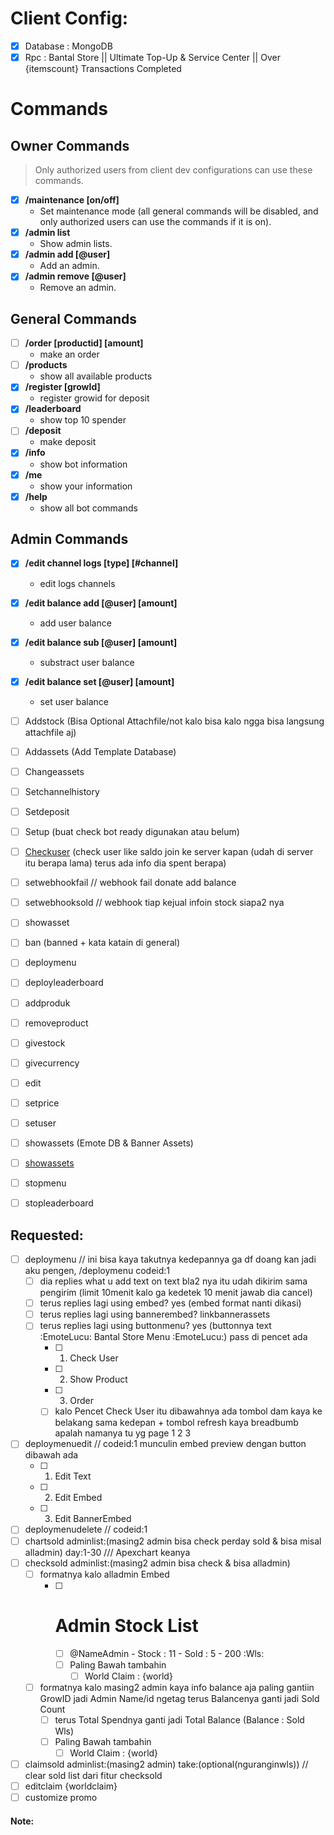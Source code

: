 # Client Config:
- [x] Database : MongoDB
- [x] Rpc : Bantal Store || Ultimate Top-Up & Service Center || Over {itemscount} Transactions Completed

# Commands

## Owner Commands
> Only authorized users from client dev configurations can use these commands.
- [x] **/maintenance [on/off]**
  - Set maintenance mode (all general commands will be disabled, and only authorized users can use the commands if it is on). 
- [x] **/admin list**
  - Show admin lists.
- [x] **/admin add [@user]** 
  - Add an admin.
- [x] **/admin remove [@user]** 
  - Remove an admin.

## General Commands
- [ ] **/order [productid] [amount]**
  - make an order
- [ ] **/products**
  - show all available products
- [x] **/register [growId]**
  - register growid for deposit
- [x] **/leaderboard**
  - show top 10 spender
- [ ] **/deposit**
  - make deposit
- [x] **/info**
  - show bot information
- [x] **/me**
  - show your information
- [x] **/help**
  - show all bot commands

## Admin Commands
- [x] **/edit channel logs [type] [#channel]**
  - edit logs channels
- [x] **/edit balance add [@user] [amount]**
  - add user balance
- [x] **/edit balance sub [@user] [amount]**
  - substract user balance
- [x] **/edit balance set [@user] [amount]**
  - set user balance


- [ ] Addstock (Bisa Optional Attachfile/not kalo bisa kalo ngga bisa langsung attachfile aj)
- [ ] Addassets (Add Template Database)
- [ ] Changeassets
- [ ] Setchannelhistory
- [ ] Setdeposit
- [ ] Setup (buat check bot ready digunakan atau belum)
- [ ] [Checkuser](https://discord.com/channels/1036152375091671140/1268954498542600388/1268954790927405149) (check user like saldo join ke server kapan (udah di server itu berapa lama) terus ada info dia spent berapa)
- [ ] setwebhookfail // webhook fail donate add balance
- [ ] setwebhooksold // webhook tiap kejual infoin stock siapa2 nya
- [ ] showasset
- [ ] ban (banned + kata katain di general)
- [ ] deploymenu
- [ ] deployleaderboard
- [ ] addproduk
- [ ] removeproduct
- [ ] givestock
- [ ] givecurrency
- [ ] edit
- [ ] setprice
- [ ] setuser
- [ ] showassets (Emote DB & Banner Assets)
- [ ] [showassets](https://discord.com/channels/1036152375091671140/1268954498542600388/1268959033239539763)
- [ ] stopmenu
- [ ] stopleaderboard

## Requested:
- [ ] deploymenu // ini bisa kaya takutnya kedepannya ga df doang kan jadi aku pengen, /deploymenu codeid:1
  - [ ] dia replies what u add text on text bla2 nya itu udah dikirim sama pengirim (limit 10menit kalo ga kedetek 10 menit jawab dia cancel)
  - [ ] terus replies lagi using embed? yes (embed format nanti dikasi)
  - [ ] terus replies lagi using bannerembed? linkbannerassets
  - [ ] terus replies lagi using buttonmenu? yes (buttonnya text :EmoteLucu: Bantal Store Menu :EmoteLucu:) pass di pencet ada
    - [ ] 1. Check User
    - [ ] 2. Show Product
    - [ ] 3. Order
    - [ ] kalo Pencet Check User itu dibawahnya ada tombol dam kaya ke belakang sama kedepan + tombol refresh kaya breadbumb apalah namanya tu yg page 1 2 3
- [ ] deploymenuedit // codeid:1 munculin embed preview dengan button dibawah ada
  - [ ] 1. Edit Text
  - [ ] 2. Edit Embed
  - [ ] 3. Edit BannerEmbed
- [ ] deploymenudelete // codeid:1
- [ ] chartsold adminlist:(masing2 admin bisa check perday sold & bisa misal alladmin) day:1-30  /// Apexchart keanya
- [ ] checksold adminlist:(masing2 admin bisa check  & bisa alladmin)
  - [ ] formatnya kalo alladmin Embed
    - [ ] # Admin Stock List
      - [ ] @NameAdmin - Stock : 11 - Sold : 5 - 200 :Wls:
      - [ ] Paling Bawah tambahin
        - [ ] World Claim : {world}
  - [ ] formatnya kalo masing2 admin kaya info balance aja paling gantiin GrowID jadi Admin Name/id ngetag terus Balancenya ganti jadi Sold Count
    - [ ] terus Total Spendnya ganti jadi Total Balance (Balance : Sold Wls)
    - [ ] Paling Bawah tambahin
      - [ ] World Claim : {world}
- [ ] claimsold adminlist:(masing2 admin) take:(optional(nguranginwls)) // clear sold list dari fitur checksold
- [ ] editclaim {worldclaim}
- [ ] customize promo

#### Note:
